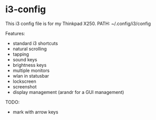# i3-config

This i3 config file is for my Thinkpad X250.
PATH: ~/.config/i3/config

Features:
- standard i3 shortcuts
- natural scrolling
- tapping
- sound keys
- brightness keys
- multiple monitors
- wlan in statusbar
- lockscreen
- screenshot
- display management (arandr for a GUI management)

TODO:
- mark with arrow keys
